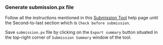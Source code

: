 ### Generate submission.px file

Follow all the instructions mentioned in this [Submission Tool](./pridesubmissiontool) help page until the Second-to-last section which is `Check before submission`.

Save `submission.px` file by clicking on the `Export summary` button situated in the top-right corner of `Submission Summary` window of the tool.
